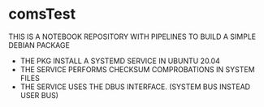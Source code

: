 # comsTest

THIS IS A NOTEBOOK REPOSITORY WITH PIPELINES TO BUILD A SIMPLE DEBIAN PACKAGE 

  - THE PKG INSTALL A SYSTEMD SERVICE IN UBUNTU 20.04  
  - THE SERVICE PERFORMS CHECKSUM COMPROBATIONS IN SYSTEM FILES
  - THE SERVICE USES THE DBUS INTERFACE. (SYSTEM BUS INSTEAD USER BUS)
